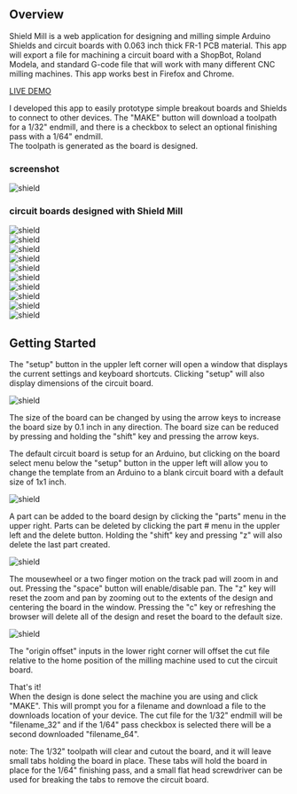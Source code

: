 ## Overview

Shield Mill is a web application for designing and milling simple Arduino Shields and circuit boards with 0.063 inch thick FR-1 PCB material.
This app will export a file for machining a circuit board with a ShopBot, Roland Modela, and standard G-code file that will
work with many different CNC milling machines. This app works best in Firefox and Chrome. 

[LIVE DEMO](http://jw4rd.github.io/shieldMill/)  

I developed this app to easily prototype simple breakout boards and Shields to connect to other devices. 
The "MAKE" button will download a toolpath for a 1/32" endmill, and there is a checkbox to select an optional finishing pass with a 1/64" endmill.  
The toolpath is generated as the board is designed.

### screenshot

![shield](https://raw.github.com/jw4rd/shieldmill/master/img/screenshot.png)  

### circuit boards designed with Shield Mill

![shield](https://raw.github.com/jw4rd/shieldmill/master/img/fabisp1.png)  
![shield](https://raw.github.com/jw4rd/shieldmill/master/img/fabisp2.jpg)  
![shield](https://raw.github.com/jw4rd/shieldmill/master/img/fabisp3.jpg)  
![shield](https://raw.github.com/jw4rd/shieldmill/master/img/44ftdi.png)  
![shield](https://raw.github.com/jw4rd/shieldmill/master/img/44ftdi1.jpg)  
![shield](https://raw.github.com/jw4rd/shieldmill/master/img/44ftdi2.jpg)  
![shield](https://raw.github.com/jw4rd/shieldmill/master/img/5mil.jpg)  
![shield](https://raw.github.com/jw4rd/shieldmill/master/img/t44_1.jpg)  
![shield](https://raw.github.com/jw4rd/shieldmill/master/img/t44_2.jpg)  
![shield](https://raw.github.com/jw4rd/shieldmill/master/img/pcbs.jpg)  

## Getting Started

The "setup" button in the uppler left corner will open a window that displays the current settings and keyboard shortcuts.
Clicking "setup" will also display dimensions of the circuit board.  

![shield](https://raw.github.com/jw4rd/shieldmill/master/img/setup.png)  

The size of the board can be changed by using the arrow keys to increase the 
board size by 0.1 inch in any direction. The board size can be reduced by
pressing and holding the "shift" key and pressing the arrow keys.  

The default circuit board is setup for an Arduino, but clicking on the board select menu below the "setup" button in the upper left will
allow you to change the template from an Arduino to a blank circuit board with a default size of 1x1 inch.  

![shield](https://raw.github.com/jw4rd/shieldmill/master/img/blank.png)  

A part can be added to the board design by clicking the "parts" menu in the upper right.
Parts can be deleted by clicking the part # menu in the uppler left and the delete button. Holding the "shift" key and pressing "z" will also delete
the last part created.  


![shield](https://raw.github.com/jw4rd/shieldmill/master/img/pcb_design.png)  


The mousewheel or a two finger motion on the track pad will zoom in and out. 
Pressing the "space" button will enable/disable pan. 
The "z" key will reset the zoom and pan by zooming out to the extents of the design and centering the board in the window.
Pressing the "c" key or refreshing the browser will delete all of the design and reset the board to the default size.  

![shield](https://raw.github.com/jw4rd/shieldmill/master/img/zoom.png)  

The "origin offset" inputs in the lower right corner will offset the cut file relative to the home position of the milling machine used
to cut the circuit board.

That's it!  
When the design is done select the machine you are using and click "MAKE". This will prompt you for a filename and download a file to the
downloads location of your device.  The cut file for the 1/32" endmill will be "filename_32" and if the 1/64" pass checkbox is selected
there will be a second downloaded "filename_64".  

<!---
![shield](https://raw.github.com/jw4rd/shieldmill/master/img/pcb.png)  
-->

note: The 1/32" toolpath will clear and cutout the board, and it will leave small tabs holding the board in place. These tabs will hold the board in
place for the 1/64" finishing pass, and a small flat head screwdriver can be used for breaking the tabs to remove the circuit board.  

<!---
![shield](https://raw.github.com/jw4rd/shieldmill/master/img/tabs.png)  
-->



